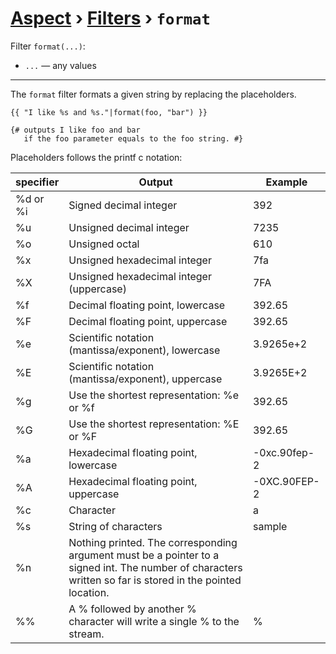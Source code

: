 [Aspect](./../../readme.md) › [Filters](./../filters.md) › `format`
==============

<!-- {% raw %} -->

Filter `format(...)`:
* `...` — any values

---

The `format` filter formats a given string by replacing the placeholders.

```twig
{{ "I like %s and %s."|format(foo, "bar") }}

{# outputs I like foo and bar
   if the foo parameter equals to the foo string. #}
```

Placeholders follows the printf c notation:

| specifier | Output | Example |
|-----------|--------|---------|
| %d or %i | Signed decimal integer | 392 |
| %u | Unsigned decimal integer | 7235 |
| %o | Unsigned octal | 610 |
| %x | Unsigned hexadecimal integer | 7fa |
| %X | Unsigned hexadecimal integer (uppercase) | 7FA |
| %f | Decimal floating point, lowercase | 392.65 |
| %F | Decimal floating point, uppercase | 392.65 |
| %e | Scientific notation (mantissa/exponent), lowercase | 3.9265e+2 |
| %E | Scientific notation (mantissa/exponent), uppercase | 3.9265E+2 |
| %g | Use the shortest representation: %e or %f | 392.65 |
| %G | Use the shortest representation: %E or %F | 392.65 |
| %a | Hexadecimal floating point, lowercase | -0xc.90fep-2 |
| %A | Hexadecimal floating point, uppercase | -0XC.90FEP-2 |
| %c | Character | a |
| %s | String of characters | sample |
| %n | Nothing printed. The corresponding argument must be a pointer to a signed int. The number of characters written so far is stored in the pointed location. |	
| %% | A % followed by another % character will write a single % to the stream. | % |

<!-- {% endraw %} -->